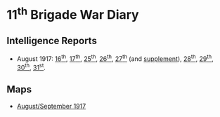 # 11<sup>th</sup> Brigade War Diary

## Intelligence Reports

- August 1917: [16<sup>th</sup>](1917-08-16-intsum.xhtml), [17<sup>th</sup>](1917-08-17-intsum.xhtml), [25<sup>th</sup>](1917-08-25-intsum.xhtml), [26<sup>th</sup>](1917-08-26-intsum.xhtml), [27<sup>th</sup>](1917-08-27-intsum.xhtml) (and [supplement](1917-08-27-intsum-supp.xhtml)), [28<sup>th</sup>](1917-08-28-intsum.xhtml), [29<sup>th</sup>](1917-08-29-intsum.xhtml), [30<sup>th</sup>](1917-08-30-intsum.xhtml), [31<sup>st</sup>](1917-08-31-intsum.xhtml).

## Maps
- [August/September 1917](1917-08-map.xhtml)